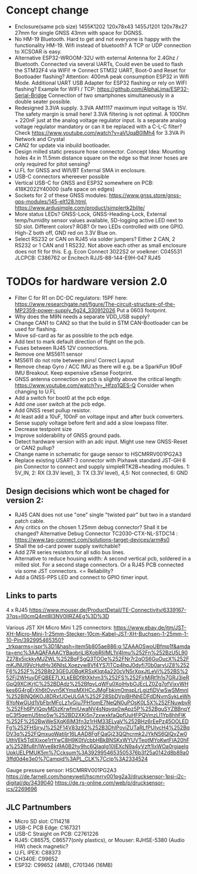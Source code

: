 # Concept change
- Enclosure(same pcb size) 1455K1202 120x78x43  1455J1201 120x78x27    27mm for single GNSS 43mm with space for DGNSS.     
- No HM-19 Bluetooth. Hard to get and not everyone is happy with the functionality HM-19. Wifi instead of bluetooth? A TCP or UDP connection to XCSOAR is easy.
- Alternative ESP32-WROOM-32U with external Antenna for 2.4Ghz / Bluetooth. Connected via several UARTs, Could even be used to flash the 
  STM32F4 via WIFI! => Connect STM32 UART, Boot-0 and Reset for Bootloader flashing? Attention: 400mA peak consumption ESP32 in Wifi Mode. Additional UART USB Adapter for ESP32 flashing or rely on WIFI flashing?
  Example for WIFI / TCP: https://github.com/AlphaLima/ESP32-Serial-Bridge Connection of two smartphones simultaneously in a double seater possible. 
- Redesigned 3.3VA supply. 3.3VA AM1117 maximum input voltage is 15V. The safety margin is small here! 3.3VA filtering is not optimal. A 100Ohm + 220nF just at the analog voltage regulator input. 
  Is a separate analog voltage regulator mandatory or can it be replaced with a C-L-C filter?  Check https://www.youtube.com/watch?v=aVUqaB0IMh4 for 3.3VA Pi Network and Crystal
- CAN2 for update via inbuild bootloader.
- Design milled static pressure hose connector. Concept Idea: Mounting holes 4x in 11.5mm distance square on the edge so that inner hoses are only required for pitot sensing?
- U.FL for  GNSS and Wifi/BT   External SMA in enclosure.
- USB-C connectors whereever possible
- Vertical USB-C for GNSS and ESP32 somewhere on PCB: 418K2022Y40000 (safe space on edges)
- Sockets for 2 of these GNSS modules: https://www.gnss.store/gnss-gps-modules/145-elt128.html,  https://www.ardusimple.com/product/simplertk2blite/
-  More status LEDs?   GNSS-Lock, GNSS-Heading-Lock,  External temp/humidity sensor values available,  SD-logging active LED next to SD slot. Different colors?  RGB?  Or two LEDs controlled with one GPIO. High-Z both off, GND red on 3.3V Blue on.
- Select RS232 or CAN on RJ45 via solder jumpers? Either 2 CAN, 2 RS232 or 1 CAN and 1 RS232.  Not above each other as small enclosure does not fit for this. E.g. Econ Connect 3022S2   or voelkner: C045531  JLCPCB: C386762 or 
Encitech RJJS-88-144-E9H-047 RJ45 


# TODOs for hardware version 2.0
- Filter C  for R1 on DC-DC regulators: 15PF here: https://www.researchgate.net/figure/The-circuit-structure-of-the-MP2359-power-supply_fig24_330912026  Put a 0603 footprint. 
- Why does the M9N needs a separate VDD_USB supply?   
- Change CAN1 to CAN2 so that the build in STM CAN-Bootloader can be used for flashing.    
- Move sd-card as far as possible to the pcb edge.
- Add text to mark default direction of flight on the pcb. 
- Fuses between RJ45 12V connections. 
- Remove one MS5611 sensor
- MS5611 do not rote between pins! Correct Layout
- Remove cheap Gyro / ACC IMU as there will e.g. be a SparkFun 9DoF IMU Breakout. Keep expensive xSense Footprint.   
- GNSS antenna connection on pcb is slightly above the critical length: https://www.youtube.com/watch?v=_Hfzq1QES-Q  Consider when changing to U.FL
- Add a switch for boot0 at the pcb edge. 
- Add one user switch at the pcb edge. 
- Add GNSS reset pullup resistor.  
- At least add a 10uF, 100nF on voltage input and after buck converters.  
- Sense supply voltage before ferit and add a slow lowpass filter.   
- Decrease testpoint size 
- Improve solderability of GNSS ground pads. 
- Detect hardware version with an adc input. Might use new GNSS-Reset or CAN2 pullup?
- Change name in schematic for gauge sensor to HSCMRRV001PG2A3 
 - Replace existing USART-3 connector with Pixhawk standard JST-GH 6 pin Connector to connect and supply simpleRTK2B+heading modules.  1: 5V_IN, 2: RX (3.3V level), 3: TX (3.3V level), 4,5: Not connected, 6: GND

## Design decisions which wont be chaged for version 2:
- RJ45 CAN does not use "one" single "twisted pair" but two in a standard patch cable.
- Any critics on the chosen 1.25mm debug connector? Shall it be changed? Alternative Debug Connector TC2030-CTX-NL-STDC14 : https://www.tag-connect.com/solutions-target-devices/arm#s0
- Shall the sd-card power supply switchable? 
- Add 27R series resistors for all sdio bus lines. 
- Alternative to reduce housing width: A second vertical pcb, soldered in a milled slot. For a second stage connectors. Or a RJ45 PCB connected via some JST connectors. <= Reliability? 
- Add a GNSS-PPS LED and connect to GPIO timer input. 

## Links to parts
4 x RJ45 https://www.mouser.de/ProductDetail/TE-Connectivity/6339167-3?qs=Il0cmQ4mt8I3NV0IIRZAEg%3D%3D  

Various JST XH Micro Mini 1.25 connectors: https://www.ebay.de/itm/JST-XH-Micro-Mini-1-25mm-Stecker-10cm-Kabel-JST-XH-Buchsen-1-25mm-1-10-Pin/392995465350?_trkparms=ispr%3D1&hash=item5b805ae886:g:1ZAAAOSwoUBfmp1f&amdata=enc%3AAQAFAAACYBaobrjLl8XobRIiIML1V4Imu%252Fn%252BzU5L90Z278x5ickkyMJZWL%252BqFSgQ3TOOe%252FNr7r2qOS6GuOucX%252FmKJNUI9VcHutHy36NIsLXoezyw8Vf4YS7lTCp4hpJ0dyfj70b0arvUZ8%252F6%252F%252B8t23GE0J0BqKRSxKIqt4a220cVN5rXpxJtLeVi%252BS%252Fj2WHuyDFQBEE7LXLkEBDf8tXkhm3%252FS%252FjrMiRt1h1s7GRJ3ieRGpQ9XCiKrlC%252BDAdz%252BfpvLqWFu0XoIHybOJEcLZ0Zg7ofVixvWHkes6G4rgErXh6tOvvn5KYmpMXHCcJMgFbkimOmspLrLgjzfiDVwSwSMmnl%252BlNQ6KOJ8DRxfJOeULGA%252F28SbDVpiBHNhEDFdDNvmSykLeWh8YoNwGUd1VbFbrMFcLz1vGiu7PH1omE7NeQN0uPOsK0L5X%252FNuwbvR%252Fh6PVlQqyMDjzKrwfmiUwaNV4sNqyqx0wApz5P%252BguSYZBBnqYpC3f5qemU5tno5w%252BD2XKi5n7zxwxkfaQpfUuHFPQVmzLI1Yp8hhFlK%252F%252BwWeSXqK6lM3fn3z1rHM33ELyaV%252BHz6rEePz45OOLEDFg%252FHSjryJ%252F14V83z92%252B3DhIPoviZUTaRLfPUIvcH4%252BqDV3q%252FQmxuoWatiIjr16LAAD8FgFQaGj23QQhcrmk2JYkNS6QIQyZw0UthVEk5TdIXixoe1rtYwC8H9K0tVcbbHBkBNSKxWYUVTeptMYoKwtFIA20hFa%252Bfu8h1Wve8kt9A0B2hy9hc6QIaqIg10IEXcN9a4yVzft1lxWOa0rgiaeIgUpkUELPMUK5m%7Ccksum%3A3929954653505376b3f25a0142d8b89a03ffd0d4e3e0%7Campid%3APL_CLK%7Cclp%3A2334524


Gauge pressure sensor: HSCMRRV001PG2A3
https://de.farnell.com/honeywell/hscmrrv001pg2a3/drucksensor-1psi-i2c-digital/dp/3439040
https://de.rs-online.com/web/p/drucksensor-ics/2269696


## JLC Partnumbers
- Micro SD slot: C114218
- USB-C PCB Edge: C167321
- USB-C Straight on PCB: C2761226
- RJ45: C86575, C86577(only plastics),  or Mouser: RJHSE-5380 (Audio HW)  check magnetic? 
- U.FL IPEX: C88373
- CH340E: C99652
- ESP32: C99652 (4MB),  C701346 (16MB)



